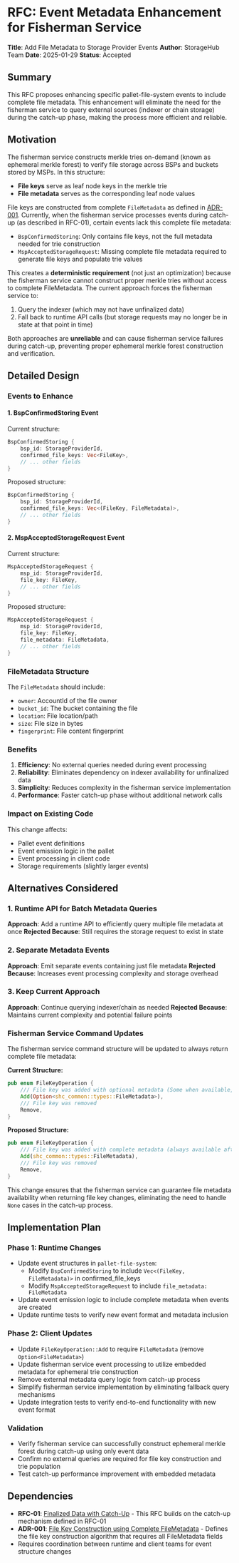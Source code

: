 # RFC: Event Metadata Enhancement for Fisherman Service

**Title**: Add File Metadata to Storage Provider Events
**Author**: StorageHub Team
**Date**: 2025-01-29
**Status**: Accepted

## Summary

This RFC proposes enhancing specific pallet-file-system events to include complete file metadata. This enhancement will eliminate the need for the fisherman service to query external sources (indexer or chain storage) during the catch-up phase, making the process more efficient and reliable.

## Motivation

The fisherman service constructs merkle tries on-demand (known as ephemeral merkle forest) to verify file storage across BSPs and buckets stored by MSPs. In this structure:

- **File keys** serve as leaf node keys in the merkle trie
- **File metadata** serves as the corresponding leaf node values

File keys are constructed from complete `FileMetadata` as defined in [ADR-001](../../decisions/001-file-key-construction-using-complete-filemetadata.md). Currently, when the fisherman service processes events during catch-up (as described in RFC-01), certain events lack this complete file metadata:

- `BspConfirmedStoring`: Only contains file keys, not the full metadata needed for trie construction
- `MspAcceptedStorageRequest`: Missing complete file metadata required to generate file keys and populate trie values

This creates a **deterministic requirement** (not just an optimization) because the fisherman service cannot construct proper merkle tries without access to complete FileMetadata. The current approach forces the fisherman service to:

1. Query the indexer (which may not have unfinalized data)
2. Fall back to runtime API calls (but storage requests may no longer be in state at that point in time)

Both approaches are **unreliable** and can cause fisherman service failures during catch-up, preventing proper ephemeral merkle forest construction and verification.

## Detailed Design

### Events to Enhance

#### 1. BspConfirmedStoring Event

Current structure:

```rust
BspConfirmedStoring {
    bsp_id: StorageProviderId,
    confirmed_file_keys: Vec<FileKey>,
    // ... other fields
}
```

Proposed structure:

```rust
BspConfirmedStoring {
    bsp_id: StorageProviderId,
    confirmed_file_keys: Vec<(FileKey, FileMetadata)>,
    // ... other fields
}
```

#### 2. MspAcceptedStorageRequest Event

Current structure:

```rust
MspAcceptedStorageRequest {
    msp_id: StorageProviderId,
    file_key: FileKey,
    // ... other fields
}
```

Proposed structure:

```rust
MspAcceptedStorageRequest {
    msp_id: StorageProviderId,
    file_key: FileKey,
    file_metadata: FileMetadata,
    // ... other fields
}
```

### FileMetadata Structure

The `FileMetadata` should include:

- `owner`: AccountId of the file owner
- `bucket_id`: The bucket containing the file
- `location`: File location/path
- `size`: File size in bytes
- `fingerprint`: File content fingerprint

### Benefits

1. **Efficiency**: No external queries needed during event processing
2. **Reliability**: Eliminates dependency on indexer availability for unfinalized data
3. **Simplicity**: Reduces complexity in the fisherman service implementation
4. **Performance**: Faster catch-up phase without additional network calls

### Impact on Existing Code

This change affects:

- Pallet event definitions
- Event emission logic in the pallet
- Event processing in client code
- Storage requirements (slightly larger events)

## Alternatives Considered

### 1. Runtime API for Batch Metadata Queries

**Approach**: Add a runtime API to efficiently query multiple file metadata at once
**Rejected Because**: Still requires the storage request to exist in state

### 2. Separate Metadata Events

**Approach**: Emit separate events containing just file metadata
**Rejected Because**: Increases event processing complexity and storage overhead

### 3. Keep Current Approach

**Approach**: Continue querying indexer/chain as needed
**Rejected Because**: Maintains current complexity and potential failure points

### Fisherman Service Command Updates

The fisherman service command structure will be updated to always return complete file metadata:

**Current Structure:**

```rust
pub enum FileKeyOperation {
    /// File key was added with optional metadata (Some when available, None when pending)
    Add(Option<shc_common::types::FileMetadata>),
    /// File key was removed
    Remove,
}
```

**Proposed Structure:**

```rust
pub enum FileKeyOperation {
    /// File key was added with complete metadata (always available after this RFC)
    Add(shc_common::types::FileMetadata),
    /// File key was removed
    Remove,
}
```

This change ensures that the fisherman service can guarantee file metadata availability when returning file key changes, eliminating the need to handle `None` cases in the catch-up process.

## Implementation Plan

### Phase 1: Runtime Changes

- Update event structures in `pallet-file-system`:
  - Modify `BspConfirmedStoring` to include `Vec<(FileKey, FileMetadata)>` in confirmed_file_keys
  - Modify `MspAcceptedStorageRequest` to include `file_metadata: FileMetadata`
- Update event emission logic to include complete metadata when events are created
- Update runtime tests to verify new event format and metadata inclusion

### Phase 2: Client Updates

- Update `FileKeyOperation::Add` to require `FileMetadata` (remove `Option<FileMetadata>`)
- Update fisherman service event processing to utilize embedded metadata for ephemeral trie construction
- Remove external metadata query logic from catch-up process
- Simplify fisherman service implementation by eliminating fallback query mechanisms
- Update integration tests to verify end-to-end functionality with new event format

### Validation

- Verify fisherman service can successfully construct ephemeral merkle forest during catch-up using only event data
- Confirm no external queries are required for file key construction and trie population
- Test catch-up performance improvement with embedded metadata

## Dependencies

- **RFC-01**: [Finalized Data with Catch-Up](01-RFC-finalized-data-catch-up.md) - This RFC builds on the catch-up mechanism defined in RFC-01
- **ADR-001**: [File Key Construction using Complete FileMetadata](../../decisions/0001-file-key-construction-using-complete-filemetadata.md) - Defines the file key construction algorithm that requires all FileMetadata fields
- Requires coordination between runtime and client teams for event structure changes
